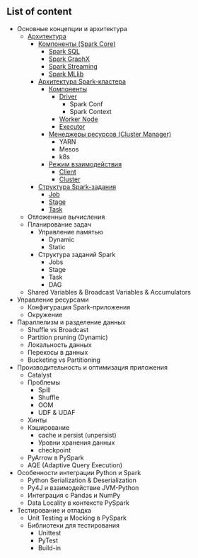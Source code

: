 ## List of content
- Основные концепции и архитектура
  - [Архитектура](https://github.com/tabarincev/de-roadmap/blob/main/technologies/spark/Architecture.md)
    - [Компоненты (Spark Core)](https://github.com/tabarincev/de-roadmap/blob/main/technologies/spark/Architecture.md#компоненты)
      - [Spark SQL](https://github.com/tabarincev/de-roadmap/blob/main/technologies/spark/Architecture.md#spark-sql)
      - [Spark GraphX](https://github.com/tabarincev/de-roadmap/blob/main/technologies/spark/Architecture.md#spark-graphx)
      - [Spark Streaming](https://github.com/tabarincev/de-roadmap/blob/main/technologies/spark/Architecture.md#spark-streaming)
      - [Spark MLlib](https://github.com/tabarincev/de-roadmap/blob/main/technologies/spark/Architecture.md#spark-mllib)
    - [Архитектура Spark-кластера](https://github.com/tabarincev/de-roadmap/blob/main/technologies/spark/Architecture.md#архитектура-spark-кластера)
      - [Компоненты](https://github.com/tabarincev/de-roadmap/blob/main/technologies/spark/Architecture.md#компоненты-1)
        - [Driver](https://github.com/tabarincev/de-roadmap/blob/main/technologies/spark/Architecture.md#driver)
          - Spark Conf
          - Spark Context
        - [Worker Node](https://github.com/tabarincev/de-roadmap/blob/main/technologies/spark/Architecture.md#worker-node)
        - [Executor](https://github.com/tabarincev/de-roadmap/blob/main/technologies/spark/Architecture.md#executor)
      - [Менеджеры ресурсов (Cluster Manager)](https://github.com/tabarincev/de-roadmap/blob/main/technologies/spark/Architecture.md#менеджеры-ресурсов)
        - YARN
        - Mesos
        - k8s
      - [Режим взаимодействия](https://github.com/tabarincev/de-roadmap/blob/main/technologies/spark/Architecture.md#режим-взаимодействия)
        - [Client](https://github.com/tabarincev/de-roadmap/blob/main/technologies/spark/Architecture.md#client)
        - [Cluster](https://github.com/tabarincev/de-roadmap/blob/main/technologies/spark/Architecture.md#cluster)
    - [Структура Spark-задания](https://github.com/tabarincev/de-roadmap/blob/main/technologies/spark/Architecture.md#структура-spark-задания)
      - [Job](https://github.com/tabarincev/de-roadmap/blob/main/technologies/spark/Architecture.md#job)
      - [Stage](https://github.com/tabarincev/de-roadmap/blob/main/technologies/spark/Architecture.md#stage)
      - [Task](https://github.com/tabarincev/de-roadmap/blob/main/technologies/spark/Architecture.md#task)
  - Отложенные вычисления
  - Планирование задач
    - Управление памятью
      - Dynamic
      - Static
    - Структура заданий Spark
      - Jobs
      - Stage
      - Task
      - DAG
  - Shared Variables & Broadcast Variables & Accumulators
- Управление ресурсами
  - Конфигурация Spark-приложения
  - Окружение
- Параллелизм и разделение данных
  - Shuffle vs Broadcast
  - Partition pruning (Dynamic)
  - Локальность данных
  - Перекосы в данных
  - Bucketing vs Partitioning
- Производительность и оптимизация приложения
  - Catalyst
  - Проблемы
    - Spill
    - Shuffle
    - OOM
    - UDF & UDAF
  - Хинты
  - Кэширование
    - cache и persist (unpersist)
    - Уровни хранения данных
    - checkpoint
  - PyArrow в PySpark
  - AQE (Adaptive Query Execution)
- Особенности интеграции Python и Spark
  - Python Serialization & Deserialization
  - Py4J и взаимодействие JVM-Python
  - Интеграция с Pandas и NumPy
  - Data Locality в контексте PySpark
- Тестирование и отладка
  - Unit Testing и Mocking в PySpark
  - Библиотеки для тестирования
    - Unittest
    - PyTest
    - Build-in
